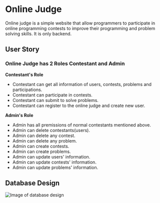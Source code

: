 # Online Judge 

Online judge is a simple website that allow programmers to participate in online programming contests to improve their programming and problem solving skills. It is only backend.

## User Story

### Online Judge has 2 Roles Contestant and Admin

**Contestant's Role**
- Contestant can get all information of users, contests, problems and participations.
- Contestant can participate in contests.
- Contestant can submit to solve problems.
- Contestant can register to the online judge and create new user.

**Admin's Role**
- Admin has all premissions of normal contestants mentioned above.
- Admin can delete contestants(users).
- Admin can delete any contest.
- Admin can delete any problem.
- Admin can create contests.
- Admin can create problems.
- Admin can update users' information.
- Admin can update contests' information.
- Admin can update problems' information.


## Database Design

![Image of database design](https://i.ibb.co/XjZc6bz/ojudge-database.png)

